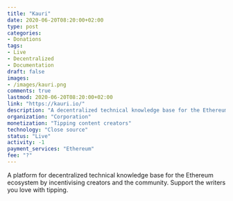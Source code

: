 ```yaml
---
title: "Kauri"
date: 2020-06-20T08:20:00+02:00
type: post
categories:
- Donations
tags:
- Live
- Decentralized
- Documentation
draft: false
images:
- /images/kauri.png
comments: true
lastmod: 2020-06-20T08:20:00+02:00
link: "https://kauri.io/"
description: "A decentralized technical knowledge base for the Ethereum ecosystem by incentivising creators and the community."
organization: "Corporation"
monetization: "Tipping content creators"
technology: "Close source"
status: "Live"
activity: -1
payment_services: "Ethereum"
fee: "?"
---
```


A platform for decentralized technical knowledge base for the Ethereum ecosystem by incentivising creators and the community. Support the writers you love with tipping.<!--more-->

